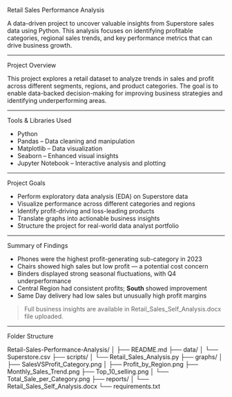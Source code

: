 Retail Sales Performance Analysis

A data-driven project to uncover valuable insights from Superstore sales data using Python. This analysis focuses on identifying profitable categories, regional sales trends, and key performance metrics that can drive business growth.

---

Project Overview

This project explores a retail dataset to analyze trends in sales and profit across different segments, regions, and product categories. The goal is to enable data-backed decision-making for improving business strategies and identifying underperforming areas.

---

Tools & Libraries Used

- Python
- Pandas – Data cleaning and manipulation
- Matplotlib – Data visualization
- Seaborn – Enhanced visual insights
- Jupyter Notebook – Interactive analysis and plotting

---

Project Goals

- Perform exploratory data analysis (EDA) on Superstore data  
- Visualize performance across different categories and regions  
- Identify profit-driving and loss-leading products  
- Translate graphs into actionable business insights  
- Structure the project for real-world data analyst portfolio

---

Summary of Findings

- Phones were the highest profit-generating sub-category in 2023  
- Chairs showed high sales but low profit — a potential cost concern  
- Binders displayed strong seasonal fluctuations, with Q4 underperformance  
- Central Region had consistent profits; **South** showed improvement  
- Same Day delivery had low sales but unusually high profit margins

> Full business insights are available in Retail_Sales_Self_Analysis.docx file uploaded.

---

Folder Structure

Retail-Sales-Performance-Analysis/
│
├── README.md
├── data/
│   └── Superstore.csv
├── scripts/
│   └── Retail_Sales_Analysis.py
├── graphs/
│   ├── SalesVSProfit_Category.png
│   ├── Profit_by_Region.png
    ├── Monthly_Sales_Trend.png
    ├── Top_10_selling.png
│   └── Total_Sale_per_Category.png
├── reports/
│   └── Retail_Sales_Self_Analysis.docx
└── requirements.txt



